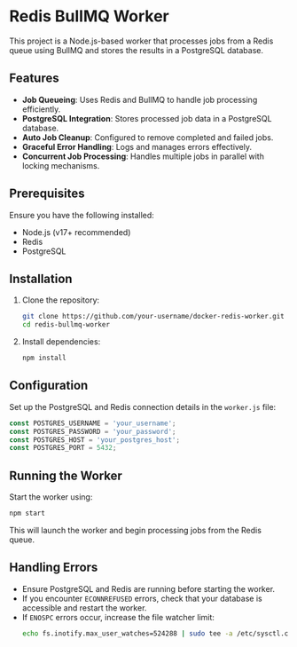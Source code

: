 # Redis BullMQ Worker

This project is a Node.js-based worker that processes jobs from a Redis queue using BullMQ and stores the results in a PostgreSQL database.

## Features
- **Job Queueing**: Uses Redis and BullMQ to handle job processing efficiently.
- **PostgreSQL Integration**: Stores processed job data in a PostgreSQL database.
- **Auto Job Cleanup**: Configured to remove completed and failed jobs.
- **Graceful Error Handling**: Logs and manages errors effectively.
- **Concurrent Job Processing**: Handles multiple jobs in parallel with locking mechanisms.

## Prerequisites
Ensure you have the following installed:
- Node.js (v17+ recommended)
- Redis
- PostgreSQL

## Installation

1. Clone the repository:
   ```sh
   git clone https://github.com/your-username/docker-redis-worker.git
   cd redis-bullmq-worker
   ```

2. Install dependencies:
   ```sh
   npm install
   ```

## Configuration

Set up the PostgreSQL and Redis connection details in the `worker.js` file:

```js
const POSTGRES_USERNAME = 'your_username';
const POSTGRES_PASSWORD = 'your_password';
const POSTGRES_HOST = 'your_postgres_host';
const POSTGRES_PORT = 5432;
```

## Running the Worker

Start the worker using:
```sh
npm start
```
This will launch the worker and begin processing jobs from the Redis queue.

## Handling Errors
- Ensure PostgreSQL and Redis are running before starting the worker.
- If you encounter `ECONNREFUSED` errors, check that your database is accessible and restart the worker.
- If `ENOSPC` errors occur, increase the file watcher limit:
  ```sh
  echo fs.inotify.max_user_watches=524288 | sudo tee -a /etc/sysctl.conf && sudo sysctl -p
  ```
